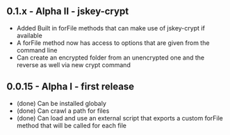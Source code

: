 ## 0.1.x - Alpha II - jskey-crypt
  * Added Built in forFile methods that can make use of jskey-crypt if available
  * A forFile method now has access to options that are given from the command line
  * Can create an encrypted folder from an unencrypted one and the reverse as well via new crypt command

## 0.0.15 - Alpha I - first release

  * (done) Can be installed globaly
  * (done) Can crawl a path for files
  * (done) Can load and use an external script that exports a custom forFile method that will be called for each file 
